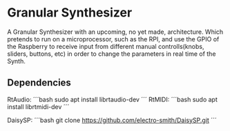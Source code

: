 # Granular Synthesizer

A Granular Synthesizer with an upcoming, no yet made, architecture. Which pretends to run on a microprocessor, such as the RPI, and use the GPIO of the Raspberry to receive input from different manual controlls(knobs, sliders, buttons, etc) in order to change the parameters in real time of the Synth. 

## Dependencies
RtAudio:
´´´bash
sudo apt install librtaudio-dev
´´´
RtMIDI:
´´´bash
sudo apt install librtmidi-dev
´´´

DaisySP:
´´´bash
git clone https://github.com/electro-smith/DaisySP.git
´´´

